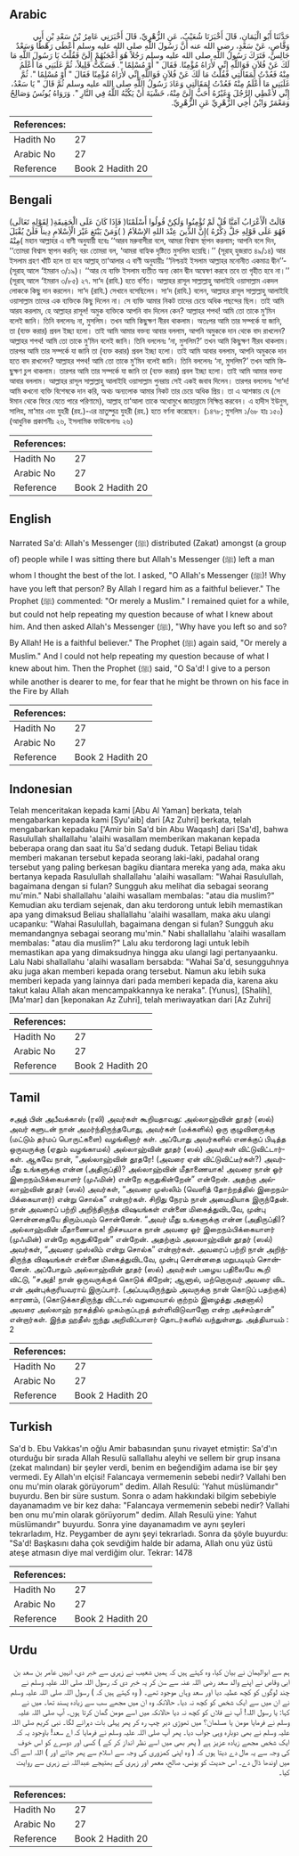 ## Arabic


<div dir="rtl" lang="ar" style={{fontSize:'larger',backgroundColor:'#f8f9fa',padding:20}}>
حَدَّثَنَا أَبُو الْيَمَانِ، قَالَ أَخْبَرَنَا شُعَيْبٌ، عَنِ الزُّهْرِيِّ، قَالَ أَخْبَرَنِي عَامِرُ بْنُ سَعْدِ بْنِ أَبِي وَقَّاصٍ، عَنْ سَعْدٍ، رضى الله عنه أَنَّ رَسُولَ اللَّهِ صلى الله عليه وسلم أَعْطَى رَهْطًا وَسَعْدٌ جَالِسٌ، فَتَرَكَ رَسُولُ اللَّهِ صلى الله عليه وسلم رَجُلاً هُوَ أَعْجَبُهُمْ إِلَىَّ فَقُلْتُ يَا رَسُولَ اللَّهِ مَا لَكَ عَنْ فُلاَنٍ فَوَاللَّهِ إِنِّي لأَرَاهُ مُؤْمِنًا‏.‏ فَقَالَ ‏"‏ أَوْ مُسْلِمًا ‏"‏‏.‏ فَسَكَتُّ قَلِيلاً، ثُمَّ غَلَبَنِي مَا أَعْلَمُ مِنْهُ فَعُدْتُ لِمَقَالَتِي فَقُلْتُ مَا لَكَ عَنْ فُلاَنٍ فَوَاللَّهِ إِنِّي لأَرَاهُ مُؤْمِنًا فَقَالَ ‏"‏ أَوْ مُسْلِمًا ‏"‏‏.‏ ثُمَّ غَلَبَنِي مَا أَعْلَمُ مِنْهُ فَعُدْتُ لِمَقَالَتِي وَعَادَ رَسُولُ اللَّهِ صلى الله عليه وسلم ثُمَّ قَالَ ‏"‏ يَا سَعْدُ، إِنِّي لأُعْطِي الرَّجُلَ وَغَيْرُهُ أَحَبُّ إِلَىَّ مِنْهُ، خَشْيَةَ أَنْ يَكُبَّهُ اللَّهُ فِي النَّارِ ‏"‏‏.‏ وَرَوَاهُ يُونُسُ وَصَالِحٌ وَمَعْمَرٌ وَابْنُ أَخِي الزُّهْرِيِّ عَنِ الزُّهْرِيِّ‏.‏
</div>
<div style={{backgroundColor:'#f8f9fa',padding:20, marginBottom: 10}}><table> <thead> <tr> <th>References:</th> <th></th> </tr> </thead> <tbody><tr><td>Hadith No</td><td>27</td></tr><tr><td>Arabic No</td><td>27</td></tr><tr><td>Reference</td><td>Book 2 Hadith 20</td></tr></tbody></table></div>

## Bengali


<div dir="ltr" lang="bn" style={{fontSize:'larger',backgroundColor:'#f8f9fa',padding:20}}>
(لِقَوْلِهِ تَعَالَى )قَالَتْ الْأَعْرَابُ آمَنَّا قُلْ لَمْ تُؤْمِنُوا وَلَكِنْ قُولُوا أَسْلَمْنَا( فَإِذَا كَانَ عَلَى الْحَقِيقَةِ فَهُوَ عَلَى قَوْلِهِ جَلَّ ذِكْرُهُ )إِنَّ الدِّينَ عِنْدَ اللهِ الإِسْلاَمُ ( )وَمَنْ يَبْتَغِ غَيْرَ الْأِسْلامِ دِيناً فَلَنْ يُقْبَلَ مِنْهُ( মহান আল্লাহর এ বাণী অনুযায়ী হবেঃ ‘‘আরব মরুবাসীরা বলে, আমরা বিশ্বাস স্থাপন করলাম; আপনি বলে দিন, ‘‘তোমরা বিশ্বাস স্থাপন করনি; বরং তোমরা বল, ‘আমরা বাহ্যিক দৃষ্টিতে মুসলিম হয়েছি।’’ (সূরাহ্ হুজরাত ৪৯/১৪) আর ইসলাম গ্রহণ খাঁটি হলে তা হবে আল্লাহ্ তা‘আলার এ বাণী অনুযায়ীঃ ‘‘নিশ্চয়ই ইসলাম আল্লাহর মনোনীত একমাত্র দ্বীন’’- (সূরাহ্ আলে ‘ইমরান ৩/১৯)। ‘‘আর যে ব্যক্তি ইসলাম ব্যতীত অন্য কোন দ্বীন অন্বেষণ করবে তবে তা গৃহীত হবে না।’’ (সূরাহ্ আলে ‘ইমরান ৩/৮৫) ২৭. সা‘দ (রাযি.) হতে বর্ণিত। আল্লাহর রাসূল সাল্লাল্লাহু আলাইহি ওয়াসাল্লাম একদল লোককে কিছু দান করলেন। সা‘দ (রাযি.) সেখানে বসেছিলেন। সা‘দ (রাযি.) বলেন, আল্লাহর রাসূল সাল্লাল্লাহু আলাইহি ওয়াসাল্লাম তাদের এক ব্যক্তিকে কিছু দিলেন না। সে ব্যক্তি আমার নিকট তাদের চেয়ে অধিক পছন্দের ছিল। তাই আমি আরয করলাম, হে আল্লাহর রাসূল! অমুক ব্যক্তিকে আপনি বাদ দিলেন কেন? আল্লাহর শপথ! আমি তো তাকে মু‘মিন বলেই জানি। তিনি বললেনঃ না, মুসলিম। তখন আমি কিছুক্ষণ নীরব থাকলাম। অতঃপর আমি তার সম্পর্কে যা জানি, তা (ব্যক্ত করার) প্রবল ইচ্ছা হলো। তাই আমি আমার বক্তব্য আবার বললাম, আপনি অমুককে দান থেকে বাদ রাখলেন? আল্লাহর শপথ! আমি তো তাকে মু‘মিন বলেই জানি। তিনি বললেনঃ ‘না, মুসলিম?’ তখন আমি কিছুক্ষণ নীরব থাকলাম। তারপর আমি তার সম্পর্কে যা জানি তা (ব্যক্ত করার) প্রবল ইচ্ছা হলো। তাই আমি আবার বললাম, আপনি অমুককে দান হতে বাদ রাখলেন? আল্লাহর শপথ! আমি তো তাকে মু’মিন বলেই জানি। তিনি বললেনঃ ‘না, মুসলিম?’ তখন আমি কিছুক্ষণ চুপ থাকলাম। তারপর আমি তার সম্পর্কে যা জানি তা (ব্যক্ত করার) প্রবল ইচ্ছা হলো। তাই আমি আমার বক্তব্য আবার বললাম। আল্লাহর রাসূল সাল্লাল্লাহু আলাইহি ওয়াসাল্লাম পুনরায় সেই একই জবাব দিলেন। তারপর বললেনঃ ‘সা‘দ! আমি কখনো ব্যক্তি বিশেষকে দান করি, অথচ অন্যলোক আমার নিকট তার চেয়ে অধিক প্রিয়। তা এ আশঙ্কায় যে (সে ঈমান থেকে ফিরে যেতে পারে পরিণামে), আল্লাহ্ তা‘আলা তাকে অধোমুখে জাহান্নামে নিক্ষিপ্ত করবেন। এ হাদীস ইউনুস, সালিহ, মা‘মার এবং যুহরী (রহ.)-এর ভ্রাতুষ্পুত্র যুহরী (রহ.) হতে বর্ণনা করেছেন। (১৪৭৮; মুসলিম ১/৬৮ হাঃ ১৫০) (আধুনিক প্রকাশনীঃ ২৬, ইসলামিক ফাউন্ডেশনঃ ২৬)
</div>
<div style={{backgroundColor:'#f8f9fa',padding:20, marginBottom: 10}}><table> <thead> <tr> <th>References:</th> <th></th> </tr> </thead> <tbody><tr><td>Hadith No</td><td>27</td></tr><tr><td>Arabic No</td><td>27</td></tr><tr><td>Reference</td><td>Book 2 Hadith 20</td></tr></tbody></table></div>

## English


<div dir="ltr" lang="en" style={{fontSize:'larger',backgroundColor:'#f8f9fa',padding:20}}>
Narrated Sa'd: Allah's Messenger (ﷺ) distributed (Zakat) amongst (a group of) people while I was sitting there but Allah's Messenger (ﷺ) left a man whom I thought the best of the lot. I asked, "O Allah's Messenger (ﷺ)! Why have you left that person? By Allah I regard him as a faithful believer." The Prophet (ﷺ) commented: "Or merely a Muslim." I remained quiet for a while, but could not help repeating my question because of what I knew about him. And then asked Allah's Messenger (ﷺ), "Why have you left so and so? By Allah! He is a faithful believer." The Prophet (ﷺ) again said, "Or merely a Muslim." And I could not help repeating my question because of what I knew about him. Then the Prophet (ﷺ) said, "O Sa'd! I give to a person while another is dearer to me, for fear that he might be thrown on his face in the Fire by Allah
</div>
<div style={{backgroundColor:'#f8f9fa',padding:20, marginBottom: 10}}><table> <thead> <tr> <th>References:</th> <th></th> </tr> </thead> <tbody><tr><td>Hadith No</td><td>27</td></tr><tr><td>Arabic No</td><td>27</td></tr><tr><td>Reference</td><td>Book 2 Hadith 20</td></tr></tbody></table></div>

## Indonesian


<div dir="ltr" lang="id" style={{fontSize:'larger',backgroundColor:'#f8f9fa',padding:20}}>
Telah menceritakan kepada kami [Abu Al Yaman] berkata, telah mengabarkan kepada kami [Syu'aib] dari [Az Zuhri] berkata, telah mengabarkan kepadaku ['Amir bin Sa'd bin Abu Waqash] dari [Sa'd], bahwa Rasulullah shallallahu 'alaihi wasallam memberikan makanan kepada beberapa orang dan saat itu Sa'd sedang duduk. Tetapi Beliau tidak memberi makanan tersebut kepada seorang laki-laki, padahal orang tersebut yang paling berkesan bagiku diantara mereka yang ada, maka aku bertanya kepada Rasulullah shallallahu 'alaihi wasallam: "Wahai Rasulullah, bagaimana dengan si fulan? Sungguh aku melihat dia sebagai seorang mu'min." Nabi shallallahu 'alaihi wasallam membalas: "atau dia muslim?" Kemudian aku terdiam sejenak, dan aku terdorong untuk lebih memastikan apa yang dimaksud Beliau shallallahu 'alaihi wasallam, maka aku ulangi ucapanku: "Wahai Rasulullah, bagaimana dengan si fulan? Sungguh aku memandangnya sebagai seorang mu'min." Nabi shallallahu 'alaihi wasallam membalas: "atau dia muslim?" Lalu aku terdorong lagi untuk lebih memastikan apa yang dimaksudnya hingga aku ulangi lagi pertanyaanku. Lalu Nabi shallallahu 'alaihi wasallam bersabda: "Wahai Sa'd, sesungguhnya aku juga akan memberi kepada orang tersebut. Namun aku lebih suka memberi kepada yang lainnya dari pada memberi kepada dia, karena aku takut kalau Allah akan mencampakkannya ke neraka". [Yunus], [Shalih], [Ma'mar] dan [keponakan Az Zuhri], telah meriwayatkan dari [Az Zuhri]
</div>
<div style={{backgroundColor:'#f8f9fa',padding:20, marginBottom: 10}}><table> <thead> <tr> <th>References:</th> <th></th> </tr> </thead> <tbody><tr><td>Hadith No</td><td>27</td></tr><tr><td>Arabic No</td><td>27</td></tr><tr><td>Reference</td><td>Book 2 Hadith 20</td></tr></tbody></table></div>

## Tamil


<div dir="ltr" lang="ta" style={{fontSize:'larger',backgroundColor:'#f8f9fa',padding:20}}>
சஅத் பின் அபீவக்காஸ் (ரலி) அவர்கள் கூறியதாவது: அல்லாஹ்வின் தூதர் (ஸல்) அவர் களுடன் நான் அமர்ந்திருந்தபோது, அவர்கள் (மக்களில்) ஒரு குழுவினருக்கு (மட்டும் தர்மப் பொருட்களை) வழங்கினார் கள். அப்போது அவர்களில் எனக்குப் பிடித்த ஒருவருக்கு (ஏதும் வழங்காமல்) அல்லாஹ்வின் தூதர் (ஸல்) அவர்கள் விட்டுவிட்டார்கள். ஆகவே நான், “அல்லாஹ்வின் தூதரே! (அவரை ஏன் விட்டுவிட்டீர்கள்?) அவர்மீது உங்களுக்கு என்ன (அதிருப்தி)? அல்லாஹ்வின் மீதாணையாக! அவரை நான் ஓர் இறைநம்பிக்கையாளர் (முஃமின்) என்றே கருதுகின்றேன்” என்றேன். அதற்கு அல்லாஹ்வின் தூதர் (ஸல்) அவர்கள், “அவரை முஸ்லிம் (வெளித் தோற்றத்தில் இறைநம்பிக்கையாளர்) என்று சொல்க” என்றார்கள். சிறிது நேரம் நான் அமைதியாக இருந்தேன். நான் அவரைப் பற்றி அறிந்திருந்த விஷயங்கள் என்னை மிகைத்துவிடவே, முன்பு சொன்னதையே திரும்பவும் சொன்னேன். “அவர் மீது உங்களுக்கு என்ன (அதிருப்தி)? அல்லாஹ்வின் மீதாணையாக! நிச்சயமாக நான் அவரை ஓர் இறைநம்பிக்கையாளர் (முஃமின்) என்றே கருதுகிறேன்” என்றேன். அதற்கும் அலலாஹ்வின் தூதர் (ஸல்) அவர்கள், “அவரை முஸ்லிம் என்று சொல்க” என்றார்கள். அவரைப் பற்றி நான் அறிந்திருந்த விஷயங்கள் என்னை மிகைத்துவிடவே, முன்பு சொன்னதை மறுபடியும் சொன்னேன். அப்போதும் அல்லாஹ்வின் தூதர் (ஸல்) அவர்கள் பழைய பதிலையே கூறி விட்டு, “சஅத்! நான் ஒருவருக்குக் கொடுக் கிறேன்; ஆனால், மற்றொருவர் அவரை விட என் அன்புக்குரியவராய் இருப்பார். (அப்படியிருந்தும் அவருக்கு நான் கொடுப் பதற்குக்) காரணம், (கொடுக்காதிருந்து விட்டால் வறுமையால் குற்றம் இழைத்து அதனால்) அவரை அல்லாஹ் நரகத்தில் முகம்குப்புறத் தள்ளிவிடுவானோ என்ற அச்சம்தான்” என்றார்கள். இந்த ஹதீஸ் ஐந்து அறிவிப்பாளர் தொடர்களில் வந்துள்ளது. அத்தியாயம் : 2
</div>
<div style={{backgroundColor:'#f8f9fa',padding:20, marginBottom: 10}}><table> <thead> <tr> <th>References:</th> <th></th> </tr> </thead> <tbody><tr><td>Hadith No</td><td>27</td></tr><tr><td>Arabic No</td><td>27</td></tr><tr><td>Reference</td><td>Book 2 Hadith 20</td></tr></tbody></table></div>

## Turkish


<div dir="ltr" lang="tr" style={{fontSize:'larger',backgroundColor:'#f8f9fa',padding:20}}>
Sa'd b. Ebu Vakkas'ın oğlu Amir babasından şunu rivayet etmiştir: Sa'd'ın oturduğu bir sırada Allah Resulü sallallahu aleyhi ve sellem bir grup insana (zekat malından) bir şeyler verdi, benim en beğendiğim adama ise bir şey vermedi. Ey Allah'ın elçisi! Falancaya vermemenin sebebi nedir? Vallahi ben onu mu'min olarak görüyorum" dedim. Allah Resulü: 'Yahut müslümandır" buyurdu. Ben bir süre sustum. Sonra o adam hakkındaki bilgim sebebiyle dayanamadım ve bir kez daha: "Falancaya vermemenin sebebi nedir? Vallahi ben onu mu'min olarak görüyorum" dedim. Allah Resulü yine: Yahut müslümandır" buyurdu. Sonra yine dayanamadım ve aynı şeyleri tekrarladım, Hz. Peygamber de aynı şeyi tekrarladı. Sonra da şöyle buyurdu: "Sa'd! Başkasını daha çok sevdiğim halde bir adama, Allah onu yüz üstü ateşe atmasın diye mal verdiğim olur. Tekrar: 1478
</div>
<div style={{backgroundColor:'#f8f9fa',padding:20, marginBottom: 10}}><table> <thead> <tr> <th>References:</th> <th></th> </tr> </thead> <tbody><tr><td>Hadith No</td><td>27</td></tr><tr><td>Arabic No</td><td>27</td></tr><tr><td>Reference</td><td>Book 2 Hadith 20</td></tr></tbody></table></div>

## Urdu


<div dir="rtl" lang="ur" style={{fontSize:'larger',backgroundColor:'#f8f9fa',padding:20}}>
ہم سے ابوالیمان نے بیان کیا، وہ کہتے ہیں کہ ہمیں شعیب نے زہری سے خبر دی، انہیں عامر بن سعد بن ابی وقاص نے اپنے والد سعد رضی اللہ عنہ سے سن کر یہ خبر دی کہ رسول اللہ صلی اللہ علیہ وسلم نے چند لوگوں کو کچھ عطیہ دیا اور سعد وہاں موجود تھے۔ ( وہ کہتے ہیں کہ ) رسول اللہ صلی اللہ علیہ وسلم نے ان میں سے ایک شخص کو کچھ نہ دیا۔ حالانکہ وہ ان میں مجھے سب سے زیادہ پسند تھا۔ میں نے کہا: یا رسول اللہ! آپ نے فلاں کو کچھ نہ دیا حالانکہ میں اسے مومن گمان کرتا ہوں۔ آپ صلی اللہ علیہ وسلم نے فرمایا مومن یا مسلمان؟ میں تھوڑی دیر چپ رہ کر پھر پہلی بات دہرانے لگا۔ نبی کریم صلی اللہ علیہ وسلم نے بھی دوبارہ وہی جواب دیا۔ پھر آپ صلی اللہ علیہ وسلم نے فرمایا کہ اے سعد! باوجود یہ کہ ایک شخص مجھے زیادہ عزیز ہے ( پھر بھی میں اسے نظر انداز کر کے ) کسی اور دوسرے کو اس خوف کی وجہ سے یہ مال دے دیتا ہوں کہ ( وہ اپنی کمزوری کی وجہ سے اسلام سے پھر جائے اور ) اللہ اسے آگ میں اوندھا ڈال دے۔ اس حدیث کو یونس، صالح، معمر اور زہری کے بھتیجے عبداللہ نے زہری سے روایت کیا۔
</div>
<div style={{backgroundColor:'#f8f9fa',padding:20, marginBottom: 10}}><table> <thead> <tr> <th>References:</th> <th></th> </tr> </thead> <tbody><tr><td>Hadith No</td><td>27</td></tr><tr><td>Arabic No</td><td>27</td></tr><tr><td>Reference</td><td>Book 2 Hadith 20</td></tr></tbody></table></div>